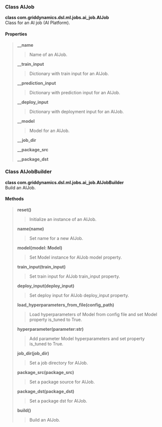### Class AIJob   
**class com.griddynamics.dsl.ml.jobs.ai_job.AIJob**   
Class for an AI job (AI Platform).   
#### Properties   
> **__name**
> > Name of an AIJob.
>
> **__train_input**
> > Dictionary with train input for an AIJob.
>
> **__prediction_input**
> > Dictionary with prediction input for an AIJob.
>
> **__deploy_input**
> > Dictionary with deployment input for an AIJob.
>
> **__model**
> > Model for an AIJob.
>
> **__job_dir**
>
> **__package_src**
>
> **__package_dst**


### Class AIJobBuilder   
**class com.griddynamics.dsl.ml.jobs.ai_job.AIJobBuilder**   
Build  an AIJob.      
#### Methods   
> **reset()**
> > Initialize an instance of an AIJob.
>
> **name(name)**
> > Set name for a new AIJob.
>
> **model(model: Model)**
> > Set Model instance for AIJob model property.
>
> **train_input(train_input)**
> > Set train input for AIJob train_input property.
>
> **deploy_input(deploy_input)**
> > Set deploy input for AIJob deploy_input property.
>
> **load_hyperparameters_from_file(config_path)**
> > Load hyperparameters of  Model from config file and set  Model property is_tuned to True.
>
> **hyperparameter(parameter:str)**
> > Add parameter   Model hyperparameters and set property is_tuned to True.
>
> **job_dir(job_dir)**
> > Set a job directory for AIJob.
>
> **package_src(package_src)**
> > Set a package source for AIJob.
>
> **package_dst(package_dst)**
> > Set a package dst for AIJob.
>
> **build()**
> > Build an AIJob.

